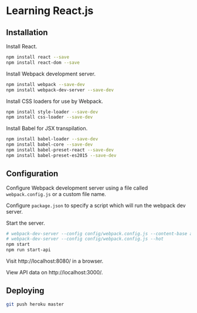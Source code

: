 # Learning React.js

## Installation

Install React.

````  sh
npm install react --save
npm install react-dom --save
````

Install Webpack development server.

```` sh
npm install webpack --save-dev
npm install webpack-dev-server --save-dev
````

Install CSS loaders for use by Webpack.

```` sh
npm install style-loader --save-dev
npm install css-loader --save-dev
````

Install Babel for JSX transpilation.

```` sh
npm install babel-loader --save-dev
npm install babel-core --save-dev
npm install babel-preset-react --save-dev
npm install babel-preset-es2015 --save-dev
````

## Configuration

Configure Webpack development server using a file called `webpack.config.js` or a custom file name.

Configure `package.json` to specify a script which will run the webpack dev server.

Start the server.

```` sh
# webpack-dev-server --config config/webpack.config.js --content-base app/views/ --progress --colors --inline --hot
# webpack-dev-server --config config/webpack.config.js --hot
npm start
npm run start-api
````

Visit http://localhost:8080/ in a browser.

View API data on http://localhost:3000/.

## Deploying

```` sh
git push heroku master
````
